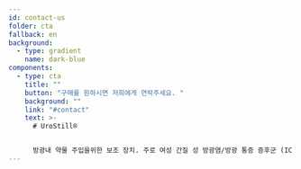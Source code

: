 ```yaml
---
id: contact-us
folder: cta
fallback: en
background:
  - type: gradient
    name: dark-blue
components:
  - type: cta
    title: ""
    button: "구매를 원하시면 저희에게 연락주세요. "
    background: ""
    link: "#contact"
    text: >-
      # UroStill®


      방광내 약물 주입을위한 보조 장치. 주로 여성 간질 성 방광염/방광 통증 증후군 (IC/BPS) 환자를 위해 개발되었습니다. UroStill®에는 UroDapter®도 포함되어 있습니다.
---
```

